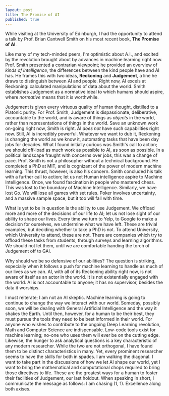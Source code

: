```yaml
---
layout: post
title: The Promise of AI
published: true
---
```




While visiting at the University of Edinburgh, I had the opportunity to attend a talk by Prof. Brian Cantwell Smith on his most recent book, __The Promise of AI__.

Like many of my tech-minded peers, I'm optimistic about A.I., and excited by the revolution brought about by advances in machine learning right now. Prof. Smith presented a contrarian viewpoint; he provided an overview of *kinds of intelligence*, the differences between the kind people have and AI has. He frames this with two ideas, **Reckoning** and **Judgement**, a line he draws to distinguish between AI and people. Right now, AI excels at Reckoning: calculated manipulations of data about the world. Smith establishes Judgement as a normative ideal to which humans should aspire, where *normative* means that it is worthwhile. 

Judgement is given every virtuous quality of human thought, distilled to a Platonic purity. For Prof. Smith, Judgement is dispassionate, deliberative, accountable to the world, and is aware of things as *objects* in the world, rather than representations of things in the world. Save an unknown work on-going right now, Smith is right. AI *does not* have such capabilities right now. Still, AI is incredibly powerful. Whatever we want to dub it, Reckoning is changing the world as we know it, automating tasks that have been day jobs for decades. What I found initially curious was Smith's call to action; we should off-load as much work as possible to AI, as soon as possible. In a political landscape fraught with concerns over jobs, this was a change of pace. Prof. Smith is not a philosopher without a technical background. He completed a PhD at MIT, and is cognizant of the power of modern machine learning. This thrust, however, is also his concern. Smith concluded his talk with a further call to action; let us not Human intelligence aspire to Machine Intelligence. Once, we found fascination in people who mastered chess. This was lost to the boundary of Machine Intelligence. Similarly, we have lost Go. We will lose all games with set rules. Poker involves uncertainty, and a massive sample space, but it too will fall with time.

What is yet to be in question is the ability to use Judgement. We offload more and more of the decisions of our life to AI; let us not lose sight of our ability to shape our lives. Every time we turn to Yelp, to Google to make a decision for ourselves, we undermine what we have left. These are trivial examples, but deciding whether to take a PhD is not. To attend University, which University to attend, these are not. There are companies which try to offload these tasks from students, through surveys and learning algorithms. We should not let them, until we are comfortable handing the torch of Judgement off to GAI.

Why should we be so defensive of our abilities? The question is striking, especially when it follows a push for machine learning to handle as much of our lives as we can. AI, with all of its Reckoning ability right now, is not aware of itself as an actor in the world. It is not existentially engaged with the world. AI is not accountable to anyone; it has no supervisor, besides the data it worships.

I must reiterate; I am not an AI skeptic. Machine learning is going to continue to change the way we interact with our world. Someday, possibly soon, we will be dealing with General Artificial Intelligence and the way it shakes the Earth. Until then, however, for a human to be their best, they must pursue the tools they need to be best informed in their world. For anyone who wishes to contribute to the ongoing Deep Learning revolution, Math and Computer Science are indispensable. Low-code tools exist for machine learning; no-one who uses them will ever be on the cutting edge. Likewise, the hunger to ask analytical questions is a key characteristic of any modern researcher. While the two are not orthogonal, I have found them to be distinct characteristics in many. Yet, every prominent researcher seems to have the skills for both in spades. I am walking the diagonal. I want to take part in the discussions of how we let AI shape our world, yet I want to bring the mathematical and computational chops required to bring those directives to life. These are the greatest ways for a human to foster their facilities of Judgement, our last holdout. When speaking in short, I communicate the message as follows: I am chasing (1, 1). Excellence along both axises.
